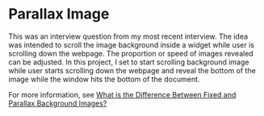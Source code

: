 # Parallax Image

This was an interview question from my most recent interview. The idea was intended to scroll the image background inside a widget while user is scrolling down the webpage. The proportion or speed of images revealed can be adjusted. In this project, I set to start scrolling background image while user starts scrolling down the webpage and reveal the bottom of the image while the window hits the bottom of the document.

For more information, see [What is the Difference Between Fixed and Parallax Background Images?](https://siteorigin.com/fixed-vs-parallax-background-images/)
